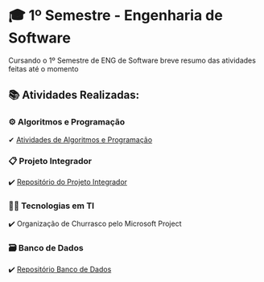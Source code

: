 # 🎓 1º Semestre - Engenharia de Software

Cursando o 1º Semestre de ENG de Software breve resumo das atividades feitas até o momento

## 📚 Atividades Realizadas:

### ⚙️ Algoritmos e Programação

✔ [Atividades de Algoritmos e Programação](https://github.com/lucaxaviers/Primeiro-Semestre-ENG-de-Software/tree/main/AlgoritmosdePrograma%C3%A7%C3%A3o)

### 📋 Projeto Integrador  

✔️ [Repositório do Projeto Integrador](https://github.com/lucaxaviers/Primeiro-Semestre-ENG-de-Software/tree/main/ProjetoIntegrador)   

### 🧑‍💻 Tecnologias em TI

✔️ Organização de Churrasco pelo Microsoft Project

### 🗃️ Banco de Dados  

✔️ [Repositório Banco de Dados](https://github.com/lucaxaviers/Primeiro-Semestre-ENG-de-Software/tree/main/BancoDeDados)   
